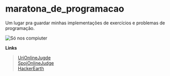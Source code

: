 # maratona_de_programacao
Um lugar pra guardar minhas implementações de exercícios e problemas de programação.

![Só nos compiuter](https://i.kym-cdn.com/photos/images/newsfeed/001/419/870/3a2.gif)

**Links**
> [UriOnlineJugde](https://www.urionlinejudge.com.br/judge/pt/profile/330092)\
> [SpojOnlineJudge](https://www.spoj.com/users/tomcat_42/)\
> [HackerEarth](http://www.hackerearth.com/@Tomcat_42)
